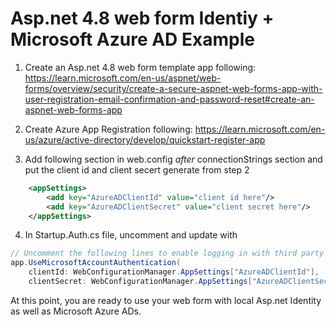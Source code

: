 # Asp.net 4.8 web form Identiy + Microsoft Azure AD Example


1. Create an Asp.net 4.8 web form template app following: https://learn.microsoft.com/en-us/aspnet/web-forms/overview/security/create-a-secure-aspnet-web-forms-app-with-user-registration-email-confirmation-and-password-reset#create-an-aspnet-web-forms-app

1. Create Azure App Registration following: https://learn.microsoft.com/en-us/azure/active-directory/develop/quickstart-register-app

1. Add following section in web.config *after* connectionStrings section and put the client id and client secert generate from step 2
```xml
	<appSettings>
		<add key="AzureADClientId" value="client id here"/>
		<add key="AzureADClientSecret" value="client secret here"/>
	</appSettings>
```

4. In Startup.Auth.cs file, uncomment and update with
```c#
// Uncomment the following lines to enable logging in with third party login providers
app.UseMicrosoftAccountAuthentication(
    clientId: WebConfigurationManager.AppSettings["AzureADClientId"],
    clientSecret: WebConfigurationManager.AppSettings["AzureADClientSecret"]);
```

At this point, you are ready to use your web form with local Asp.net Identity as well as Microsoft Azure ADs.

